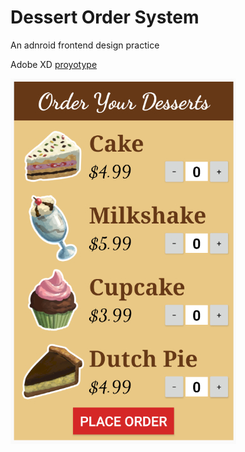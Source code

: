 # Dessert Order System

An adnroid frontend design practice

Adobe XD [proyotype](https://xd.adobe.com/view/ba26b2a4-d025-48da-6d4f-df522c26cfb5-cc17/screen/9a57ed78-977f-426b-9a02-f3fd8e1af921)

<p align="left">
  <img src="https://github.com/tix123/Dessert-Order-System/blob/master/screenshots/Screenshot_01.jpg">
</p>
<br>
